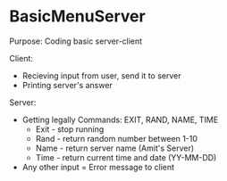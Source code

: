 # BasicMenuServer

Purpose: Coding basic server-client 

Client:
  - Recieving input from user, send it to server
  - Printing server's answer

Server:
  - Getting legally Commands: EXIT, RAND, NAME, TIME
    - Exit - stop running
    - Rand - return random number between 1-10
    - Name - return server name (Amit's Server)
    - Time - return current time and date (YY-MM-DD)
  - Any other input = Error message to client
